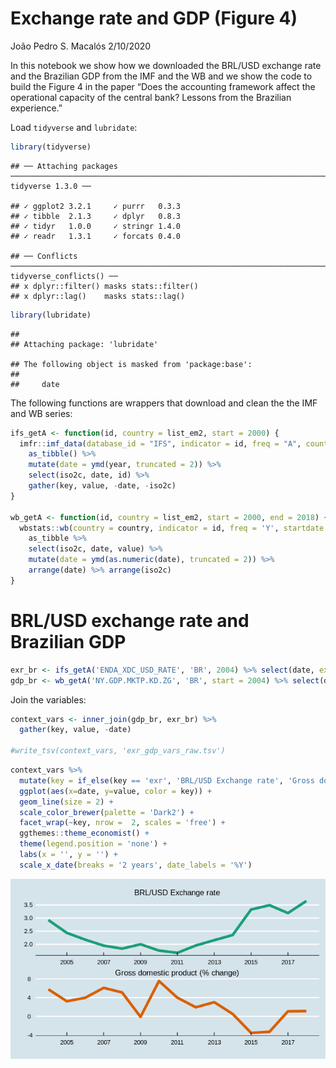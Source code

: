 Exchange rate and GDP (Figure 4)
================
João Pedro S. Macalós
2/10/2020

In this notebook we show how we downloaded the BRL/USD exchange rate and
the Brazilian GDP from the IMF and the WB and we show the code to build
the Figure 4 in the paper “Does the accounting framework affect the
operational capacity of the central bank? Lessons from the Brazilian
experience.”

Load `tidyverse` and
    `lubridate`:

``` r
library(tidyverse)
```

    ## ── Attaching packages ──────────────────────────────────────────────────────────────────────────────────────────────────── tidyverse 1.3.0 ──

    ## ✓ ggplot2 3.2.1     ✓ purrr   0.3.3
    ## ✓ tibble  2.1.3     ✓ dplyr   0.8.3
    ## ✓ tidyr   1.0.0     ✓ stringr 1.4.0
    ## ✓ readr   1.3.1     ✓ forcats 0.4.0

    ## ── Conflicts ─────────────────────────────────────────────────────────────────────────────────────────────────────── tidyverse_conflicts() ──
    ## x dplyr::filter() masks stats::filter()
    ## x dplyr::lag()    masks stats::lag()

``` r
library(lubridate)
```

    ## 
    ## Attaching package: 'lubridate'

    ## The following object is masked from 'package:base':
    ## 
    ##     date

The following functions are wrappers that download and clean the the IMF
and WB series:

``` r
ifs_getA <- function(id, country = list_em2, start = 2000) {
  imfr::imf_data(database_id = "IFS", indicator = id, freq = "A", country = country, start = start) %>%
    as_tibble() %>%
    mutate(date = ymd(year, truncated = 2)) %>%
    select(iso2c, date, id) %>%
    gather(key, value, -date, -iso2c)
}

wb_getA <- function(id, country = list_em2, start = 2000, end = 2018) {
  wbstats::wb(country = country, indicator = id, freq = 'Y', startdate = start, enddate = end) %>% 
    as_tibble %>%
    select(iso2c, date, value) %>%
    mutate(date = ymd(as.numeric(date), truncated = 2)) %>%
    arrange(date) %>% arrange(iso2c)
}
```

# BRL/USD exchange rate and Brazilian GDP

``` r
exr_br <- ifs_getA('ENDA_XDC_USD_RATE', 'BR', 2004) %>% select(date, exr = value)
gdp_br <- wb_getA('NY.GDP.MKTP.KD.ZG', 'BR', start = 2004) %>% select(date, gdp = value)
```

Join the variables:

``` r
context_vars <- inner_join(gdp_br, exr_br) %>%
  gather(key, value, -date)

#write_tsv(context_vars, 'exr_gdp_vars_raw.tsv')
```

``` r
context_vars %>%
  mutate(key = if_else(key == 'exr', 'BRL/USD Exchange rate', 'Gross domestic product (% change)')) %>%
  ggplot(aes(x=date, y=value, color = key)) +
  geom_line(size = 2) +
  scale_color_brewer(palette = 'Dark2') +
  facet_wrap(~key, nrow =  2, scales = 'free') +
  ggthemes::theme_economist() +
  theme(legend.position = 'none') +
  labs(x = '', y = '') +
  scale_x_date(breaks = '2 years', date_labels = '%Y')
```

![](figure4_exr_gdp_files/figure-gfm/unnamed-chunk-5-1.png)<!-- -->
